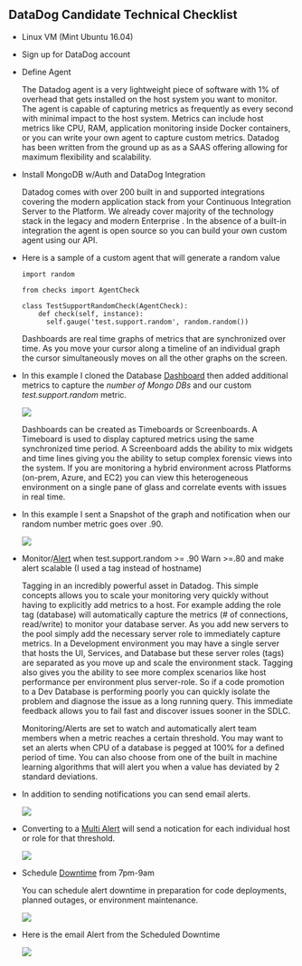 DataDog Candidate Technical Checklist
  -------------------------------------

- Linux VM (Mint Ubuntu 16.04)
- Sign up for DataDog account
-  Define Agent

   The Datadog agent is a very lightweight piece of software with 1% of overhead that gets installed on the host system you want to monitor.  The agent is capable of capturing metrics as frequently as every second with minimal impact to the host system.  Metrics can include host metrics like CPU, RAM, application monitoring inside Docker containers, or you can write your own agent to capture custom metrics.  Datadog has been written from the ground up as as a SAAS offering allowing for maximum flexibility and scalability.   

- Install MongoDB w/Auth and DataDog Integration

  Datadog comes with over 200 built in and supported integrations covering the modern application stack from your Continuous Integration Server to the Platform.  We already cover majority of the technology stack in the legacy and modern Enterprise .  In the absence of a built-in integration the agent is open source so you can build your own custom agent using our API.

- Here is a sample of a custom agent that will generate a random value
  ```
  import random

  from checks import AgentCheck

  class TestSupportRandomCheck(AgentCheck):
      def check(self, instance):
        self.gauge('test.support.random', random.random())
  ```
  Dashboards are real time graphs of metrics that are synchronized over time.  As you move your cursor along a timeline of an individual graph the cursor simultaneously moves on all the other graphs on the screen.    
  
- In this example I cloned the Database [Dashboard](<https://app.datadoghq.com/dash/311475/mint-cloned?live=true&page=0&is_auto=false&from_ts=1498752492052&to_ts=1498756092052&tile_size=m>) then added additional metrics to capture the *number of Mongo DBs*  and our custom *test.support.random* metric.

  ![](https://github.com/sbeamish/hiring-engineers/blob/master/screenshots/2017-06-28%20Snapshot%20and%20Notification.png)

   Dashboards can be created as Timeboards or Screenboards.  A Timeboard is used to display captured metrics using the same synchronized time period.  A Screenboard adds the ability to mix widgets and time lines giving you the ability to setup complex forensic views into the system.  If you are monitoring a hybrid environment across Platforms (on-prem, Azure, and EC2) you can view this heterogeneous environment on a single pane of glass and correlate events with issues in real time.  

- In this example I sent a Snapshot of the graph and notification when our random number metric goes over .90.

  ![](https://github.com/sbeamish/hiring-engineers/blob/master/screenshots/2017-06-28%20Snapshot%20and%20Notification.png) 
   
- Monitor/[Alert](<https://app.datadoghq.com/monitors#2299689?group=triggered&live=4h>) when test.support.random >= .90 Warn >=.80 and make alert scalable (I used a tag instead of hostname)

   Tagging in an incredibly powerful asset in Datadog.  This simple concepts allows you to scale your monitoring very quickly without having to explicitly add metrics to a host.  For example adding the role tag (database) will automatically capture the metrics (# of connections, read/write) to monitor your database server. As you add new servers to the pool simply add the necessary server role to immediately capture metrics.  In a Development environment you may have a single server that hosts the UI, Services, and Database but these server roles (tags) are separated as you move up and scale the environment stack.  Tagging also gives you the ability to see more complex scenarios like host performance per environment plus server-role.  So if a code promotion to a Dev Database is performing poorly you can quickly isolate the problem and diagnose the issue as a long running query. This immediate feedback allows you to fail fast and discover issues sooner in the SDLC.

   Monitoring/Alerts are set to watch and automatically alert team members when a metric reaches a certain threshold.  You may want to set an alerts when CPU of a database is pegged at 100% for a defined period of time.  You can also choose from one of the built in machine learning algorithms that will alert you when a value has deviated by 2 standard deviations.  

- In addition to sending notifications you can send email alerts.

  ![](https://github.com/sbeamish/hiring-engineers/blob/master/screenshots/2017-06-29%20Email%20Alerts.png)  
- Converting to a [Multi Alert](<https://app.datadoghq.com/monitors#2299689?group=triggered&live=4h>) will send a notication for each individual host or role for that threshold.

  ![](https://github.com/sbeamish/hiring-engineers/blob/master/screenshots/2017-06-29%20Multi%20Alert.png)
- Schedule [Downtime](<https://app.datadoghq.com/monitors#downtime?>) from 7pm-9am

  You can schedule alert downtime in preparation for code deployments, planned outages, or environment maintenance.

  ![](https://github.com/sbeamish/hiring-engineers/blob/master/screenshots/2017-06-29%20Scheduled%20Downtime.png)
- Here is the email Alert from the Scheduled Downtime

  ![](https://github.com/sbeamish/hiring-engineers/blob/master/screenshots/2017-06-29%20Scheduled%20Downtime%20Email.png)
